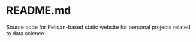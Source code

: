# README.md

Source code for Pelican-based static website for personal projects related to data science.